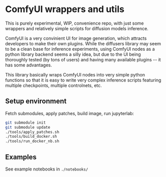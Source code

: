 ComfyUI wrappers and utils
==========================

This is purely experimental, WIP, convenience repo, with just some wrappers and relatively simple scripts for diffusion models inference.

ComfyUI is a very convinient UI for image generation, which attracts developers to make their own plugins.
While the diffusers library may seem to be a clean base for inference experiments,
using ComfyUI nodes as a python library backend seems a silly idea,
but due to the UI being thoroughly tested (by tons of users) and having many available plugins -- it has some advantages.

This library basically wraps ComfyUI nodes into very simple python functions so that it is easy to write
very complex inference scripts featuring multiple checkpoints, multiple controlnets, etc.


Setup environment
-----------------

Fetch submodules, apply patches, build image, run jupyterlab:
```bash
git submodule init
git submodule update
./tools/apply_patches.sh
./tools/build_docker.sh
./tools/run_docker_nb.sh
```

Examples
--------

See example notebooks in `./notebooks/`
